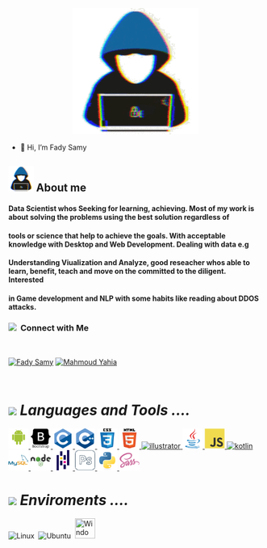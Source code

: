
<p align="center">
  
<img src="https://github.com/0xAbdulKhalid/0xAbdulKhalid/raw/main/assets/mdImages/about_me.gif" width="250" height="250"/>


- 👋 Hi, I’m Fady Samy 
## <picture><img src = "https://github.com/0xAbdulKhalid/0xAbdulKhalid/raw/main/assets/mdImages/about_me.gif" width = 50px></picture> **About me**
#### Data Scientist whos Seeking for learning, achieving. Most of my work is about solving the problems using the best solution regardless of 
#### tools or science that help to achieve the goals. With acceptable knowledge with Desktop and Web Development. Dealing with data e.g 
#### Understanding Viualization and Analyze, good reseacher whos able to learn, benefit, teach and move on the committed to the diligent. Interested 
#### in Game development and NLP with some habits like reading about DDOS attacks.
<h3> <img src="https://media.giphy.com/media/iY8CRBdQXODJSCERIr/giphy.gif" width="30px"> &nbsp;Connect with Me </h3> 
<br>
<p align="left">
  <a href="https://www.linkedin.com/in/fady-samy-9407a021b/" target="[(https://www.linkedin.com/in/mahmoud-yahia-4a98a2156/)](https://www.facebook.com/profile.php?id=100003338003069)"><img align="center"
      src="https://raw.githubusercontent.com/rahuldkjain/github-profile-readme-generator/master/src/images/icons/Social/linked-in-alt.svg"
      alt="Fady Samy" height="30" width="40" /></a>
  <a href="[https://www.facebook.com/Rockloka75/](https://www.facebook.com/profile.php?id=100003338003069)" target="[https://www.facebook.com/Rockloka75](https://www.facebook.com/profile.php?id=100003338003069)"><img align="center"
      src="https://raw.githubusercontent.com/rahuldkjain/github-profile-readme-generator/master/src/images/icons/Social/facebook.svg"
      alt="Mahmoud Yahia" height="30" width="40" /></a>
 
</p>

<br>
 
# <img src="https://media.giphy.com/media/iY8CRBdQXODJSCERIr/giphy.gif" width="30px">&nbsp;***Languages and Tools ....***
 
<div>
<p align="left"> <a href="https://developer.android.com" target="_blank" rel="noreferrer"> <img
      src="https://raw.githubusercontent.com/devicons/devicon/master/icons/android/android-original-wordmark.svg"
      alt="android" width="40" height="40" /> </a> <a href="https://getbootstrap.com" target="_blank" rel="noreferrer">
    <img src="https://raw.githubusercontent.com/devicons/devicon/master/icons/bootstrap/bootstrap-plain-wordmark.svg"
      alt="bootstrap" width="40" height="40" /> </a> <a href="https://www.cprogramming.com/" target="_blank"
    rel="noreferrer"> <img src="https://raw.githubusercontent.com/devicons/devicon/master/icons/c/c-original.svg"
      alt="c" width="40" height="40" /> </a> <a href="https://www.w3schools.com/cpp/" target="_blank" rel="noreferrer">
    <img src="https://raw.githubusercontent.com/devicons/devicon/master/icons/cplusplus/cplusplus-original.svg"
      alt="cplusplus" width="40" height="40" /> </a> <a href="https://www.w3schools.com/css/" target="_blank"
    rel="noreferrer"> <img
      src="https://raw.githubusercontent.com/devicons/devicon/master/icons/css3/css3-original-wordmark.svg" alt="css3"
      width="40" height="40" /> </a> <a href="https://www.w3.org/html/" target="_blank" rel="noreferrer"> <img
      src="https://raw.githubusercontent.com/devicons/devicon/master/icons/html5/html5-original-wordmark.svg"
      alt="html5" width="40" height="40" /> </a> <a href="https://www.adobe.com/in/products/illustrator.html"
    target="_blank" rel="noreferrer"> <img
      src="https://www.vectorlogo.zone/logos/adobe_illustrator/adobe_illustrator-icon.svg" alt="illustrator" width="40"
      height="40" /> </a> <a href="https://www.java.com" target="_blank" rel="noreferrer"> <img
      src="https://raw.githubusercontent.com/devicons/devicon/master/icons/java/java-original.svg" alt="java" width="40"
      height="40" /> </a> <a href="https://developer.mozilla.org/en-US/docs/Web/JavaScript" target="_blank"
    rel="noreferrer"> <img
      src="https://raw.githubusercontent.com/devicons/devicon/master/icons/javascript/javascript-original.svg"
      alt="javascript" width="40" height="40" /> </a> <a href="https://kotlinlang.org" target="_blank" rel="noreferrer">
    <img src="https://www.vectorlogo.zone/logos/kotlinlang/kotlinlang-icon.svg" alt="kotlin" width="40" height="40" />
  </a> <a href="https://www.mysql.com/" target="_blank" rel="noreferrer"> <img
      src="https://raw.githubusercontent.com/devicons/devicon/master/icons/mysql/mysql-original-wordmark.svg"
      alt="mysql" width="40" height="40" /> </a> </a> <a href="https://nodejs.org" target="_blank" rel="noreferrer"> <img
      src="https://raw.githubusercontent.com/devicons/devicon/master/icons/nodejs/nodejs-original-wordmark.svg"
      alt="nodejs" width="40" height="40" /> </a> <a href="https://pandas.pydata.org/" target="_blank" rel="noreferrer">
    <img
      src="https://raw.githubusercontent.com/devicons/devicon/2ae2a900d2f041da66e950e4d48052658d850630/icons/pandas/pandas-original.svg"
      alt="pandas" width="40" height="40" /> </a> <a href="https://www.photoshop.com/en" target="_blank"
    rel="noreferrer"> <img
      src="https://raw.githubusercontent.com/devicons/devicon/master/icons/photoshop/photoshop-line.svg" alt="photoshop"
      width="40" height="40" /> </a> <a href="https://www.python.org" target="_blank" rel="noreferrer"> <img
      src="https://raw.githubusercontent.com/devicons/devicon/master/icons/python/python-original.svg" alt="python"
      width="40" height="40" /> </a> <img
      src="https://raw.githubusercontent.com/devicons/devicon/master/icons/sass/sass-original.svg" alt="sass" width="40"
      height="40" /> </a> </p>

</div>
 

# <img src="https://media.giphy.com/media/iY8CRBdQXODJSCERIr/giphy.gif" width="30px">&nbsp;***Enviroments ....***
 
<div>
  <img src="https://upload.wikimedia.org/wikipedia/commons/3/35/Tux.svg" title="Linux" alt="Linux" width="40" height="40"/>&nbsp;
  <img src="https://upload.wikimedia.org/wikipedia/commons/9/9e/UbuntuCoF.svg" title="Ubuntu" alt="Ubuntu" width="40" height="40"/>&nbsp;
  <img src="https://upload.wikimedia.org/wikipedia/commons/8/87/Windows_logo_-_2021.svg" title="Windows" **alt="Windows" width="40" height="40"/>
</div>
<!---
MahmoudYahiaAhmed/MahmoudYahiaAhmed is a ✨ special ✨ repository because its `README.md` (this file) appears on your GitHub profile.
You can click the Preview link to take a look at your changes.
--->
